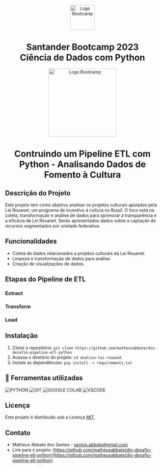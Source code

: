 <div align="center">
  <img src="https://hermes.digitalinnovation.one/assets/diome/logo-full.svg" alt="Logo Bootcamp" width="80">
  <h1>Santander Bootcamp 2023 <br> Ciência de Dados com Python</h1>
  <img src="https://hermes.dio.me/tracks/03253ff0-95b9-4904-84e7-2063e9d6cb26.png" alt="Logo Bootcamp" width="220">
</div>

<h1 align="center">Contruindo um Pipeline ETL com Python - Analisando Dados de Fomento à Cultura</h1>

## Descrição do Projeto

Este projeto tem como objetivo analisar os projetos culturais apoiados pela Lei Rouanet, um programa de incentivo à cultura no Brasil. O foco está na coleta, transformação e análise de dados para aprimorar a transparência e a eficácia da Lei Rouanet. Serão apresentados dados sobre a captação de recursos segmentados por unidade federativa.

## Funcionalidades

- Coleta de dados relacionados a projetos culturais da Lei Rouanet.
- Limpeza e transformação de dados para análise.
- Criação de visualizações de dados.

## Etapas do Pipeline de ETL

### Extract

### Transform

### Load


## Instalação

1. Clone o repositório: `git clone https://github.com/matheusabbate/dio-desafio-pipeline-etl-python`
2. Acesse o diretório do projeto: `cd analise-lei-rouanet`
3. Instale as dependências: `pip install -r requirements.txt`

## 🧰 Ferramentas utilizadas

![PYTHON](https://img.shields.io/badge/Python-3776AB.svg?style=for-the-badge&logo=Python&logoColor=white)
![GIT](https://img.shields.io/badge/Git-F05032.svg?style=for-the-badge&logo=Git&logoColor=white)
![GOOGLE COLAB](https://img.shields.io/badge/Google%20Colab-F9AB00.svg?style=for-the-badge&logo=Google-Colab&logoColor=white)
![VSCODE](https://img.shields.io/badge/Visual%20Studio%20Code-007ACC.svg?style=for-the-badge&logo=Visual-Studio-Code&logoColor=white)

## Licença

Este projeto é distribuído sob a Licença [MIT](https://opensource.org/licenses/MIT).

## Contato

- Matheus Abbate dos Santos - santos.abbate@gmail.com
- Link para o projeto: [https://github.com/matheusabbate/dio-desafio-pipeline-etl-python](https://github.com/matheusabbate/dio-desafio-pipeline-etl-python)
